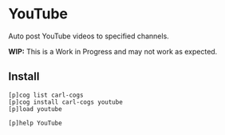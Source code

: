 # YouTube

Auto post YouTube videos to specified channels.

**WIP:** This is a Work in Progress and may not work as expected.

## Install

```text
[p]cog list carl-cogs
[p]cog install carl-cogs youtube
[p]load youtube

[p]help YouTube
```